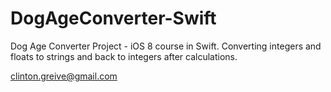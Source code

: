 DogAgeConverter-Swift
=====================
Dog Age Converter Project - iOS 8 course in Swift. Converting integers and floats to strings and back to integers after calculations.

clinton.greive@gmail.com

